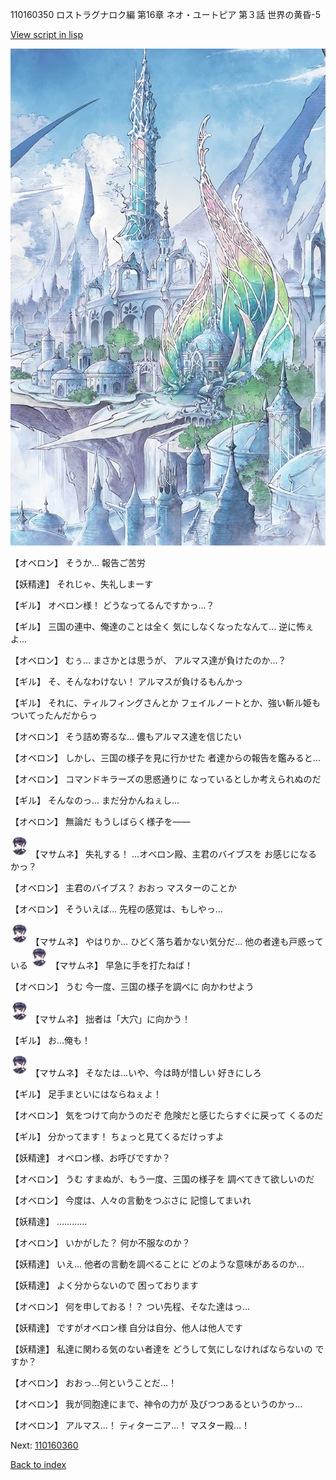 110160350 ロストラグナロク編 第16章 ネオ・ユートピア 第３話 世界の黄昏-5

[View script in lisp](../scripts/110160350.txt)

![fairy_world.png](../images/backgrounds/fairy_world.png)

【オベロン】
そうか…
報告ご苦労

【妖精達】
それじゃ、失礼しまーす

【ギル】
オベロン様！
どうなってるんですかっ…？

【ギル】
三国の連中、俺達のことは全く
気にしなくなったなんて…
逆に怖ぇよ…

【オベロン】
むぅ…
まさかとは思うが、
アルマス達が負けたのか…？

【ギル】
そ、そんなわけない！
アルマスが負けるもんかっ

【ギル】
それに、ティルフィングさんとか
フェイルノートとか、強い斬ル姫も
ついてったんだからっ

【オベロン】
そう詰め寄るな…
儂もアルマス達を信じたい

【オベロン】
しかし、三国の様子を見に行かせた
者達からの報告を鑑みると…

【オベロン】
コマンドキラーズの思惑通りに
なっているとしか考えられぬのだ

【ギル】
そんなのっ…
まだ分かんねぇし…

【オベロン】
無論だ
もうしばらく様子を――

<img src="../images/units/3100111.png" alt="3100111.png" height="34"/>
【マサムネ】
失礼する！
…オベロン殿、主君のバイブスを
お感じになるかっ？

【オベロン】
主君のバイブス？
おおっ
マスターのことか

【オベロン】
そういえば…
先程の感覚は、もしやっ…

<img src="../images/units/3100111.png" alt="3100111.png" height="34"/>
【マサムネ】
やはりか…
ひどく落ち着かない気分だ…
他の者達も戸惑っている

<img src="../images/units/3100111.png" alt="3100111.png" height="34"/>
【マサムネ】
早急に手を打たねば！

【オベロン】
うむ
今一度、三国の様子を調べに
向かわせよう

<img src="../images/units/3100111.png" alt="3100111.png" height="34"/>
【マサムネ】
拙者は「大穴」に向かう！

【ギル】
お…俺も！

<img src="../images/units/3100111.png" alt="3100111.png" height="34"/>
【マサムネ】
そなたは…いや、今は時が惜しい
好きにしろ

【ギル】
足手まといにはならねぇよ！

【オベロン】
気をつけて向かうのだぞ
危険だと感じたらすぐに戻って
くるのだ

【ギル】
分かってます！
ちょっと見てくるだけっすよ

【妖精達】
オベロン様、お呼びですか？

【オベロン】
うむ
すまぬが、もう一度、三国の様子を
調べてきて欲しいのだ

【オベロン】
今度は、人々の言動をつぶさに
記憶してまいれ

【妖精達】
…………

【オベロン】
いかがした？
何か不服なのか？

【妖精達】
いえ…
他者の言動を調べることに
どのような意味があるのか…

【妖精達】
よく分からないので
困っております

【オベロン】
何を申しておる！？
つい先程、そなた達はっ…

【妖精達】
ですがオベロン様
自分は自分、他人は他人です

【妖精達】
私達に関わる気のない者達を
どうして気にしなければならないの
ですか？

【オベロン】
おおっ…何ということだ…！

【オベロン】
我が同胞達にまで、神令の力が
及びつつあるというのかっ…

【オベロン】
アルマス…！
ティターニア…！
マスター殿…！

Next: [110160360](110160360.md)

[Back to index](index.md)
